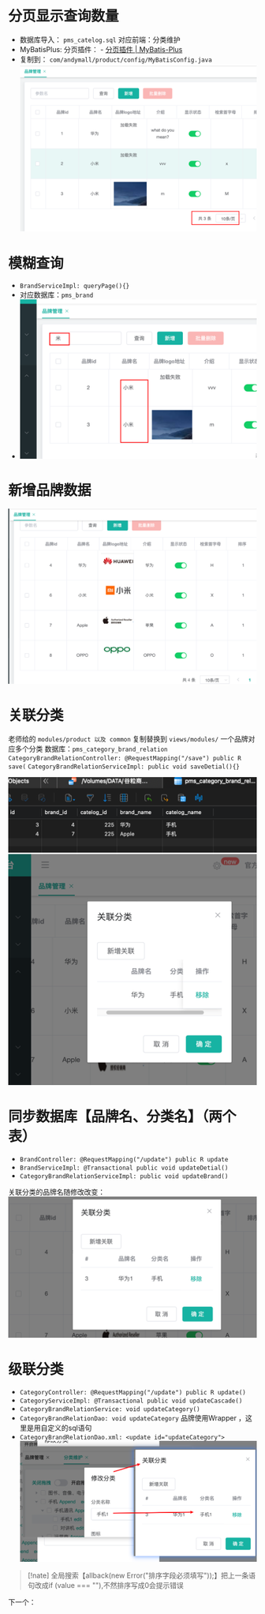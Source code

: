 # 分页显示查询数量

- 数据库导入： `pms_catelog.sql` 对应前端：分类维护
- MyBatisPlus: 分页插件： - [分页插件 | MyBatis-Plus](https://baomidou.com/pages/97710a/#%E6%94%AF%E6%8C%81%E7%9A%84%E6%95%B0%E6%8D%AE%E5%BA%93)
- 复制到： `com/andymall/product/config/MyBatisConfig.java`
![](BEFORE/附件/Pasted%20image%2020231125192034.png)

# 模糊查询

- `BrandServiceImpl: queryPage(){}`
- 对应数据库：`pms_brand`
- ![](BEFORE/附件/Pasted%20image%2020231125200022.png)

# 新增品牌数据

![](BEFORE/附件/Pasted%20image%2020231125200629.png)

# 关联分类

老师给的 `modules/product 以及 common` 复制替换到 `views/modules/`
一个品牌对应多个分类
数据库：`pms_category_brand_relation`
`CategoryBrandRelationController: @RequestMapping("/save") public R save(`
`CategoryBrandRelationServiceImpl: public void saveDetial(){}`

![](BEFORE/附件/Pasted%20image%2020231126125530.png)
![](BEFORE/附件/Pasted%20image%2020231126125554.png)

# 同步数据库【品牌名、分类名】（两个表）

- `BrandController: @RequestMapping("/update") public R update`
- `BrandServiceImpl: @Transactional public void updateDetial()`
- `CategoryBrandRelationServiceImpl: public void updateBrand()`



关联分类的品牌名随修改改变：
![](BEFORE/附件/Pasted%20image%2020231126185335.png)

# 级联分类

- `CategoryController: @RequestMapping("/update") public R update()`
- `CategoryServiceImpl: @Transactional public void updateCascade()`
- `CategoryBrandRelationService: void updateCategory()`
- `CategoryBrandRelationDao: void updateCategory`
品牌使用Wrapper ，这里是用自定义的sql语句
- `CategoryBrandRelationDao.xml: <update id="updateCategory">`
![](BEFORE/附件/Pasted%20image%2020231126191638.png)

>[!nate]
>全局搜索【allback(new Error("排序字段必须填写"));】把上一条语句改成if (value === ""),不然排序写成0会提示错误


下一个：